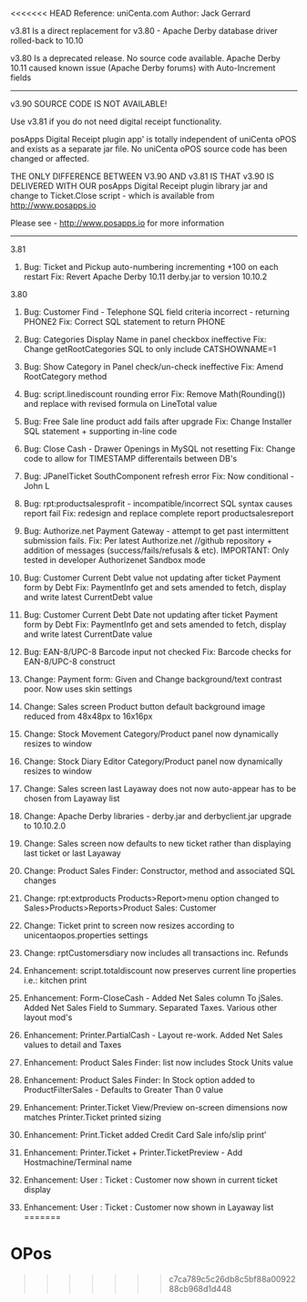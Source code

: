 <<<<<<< HEAD
Reference: uniCenta.com
Author: Jack Gerrard

v3.81 Is a direct replacement for v3.80 - Apache Derby database driver rolled-back to 10.10

v3.80 Is a deprecated release. No source code available.
Apache Derby 10.11 caused known issue (Apache Derby forums) with Auto-Increment fields

********************************************************************************

v3.90 SOURCE CODE IS NOT AVAILABLE! 

Use v3.81 if you do not need digital receipt functionality.

posApps Digital Receipt plugin app' is totally independent of uniCenta oPOS and exists as a separate jar file. No uniCenta oPOS source code has been changed or  affected.

THE ONLY DIFFERENCE BETWEEN V3.90 AND v3.81 IS THAT v3.90 IS DELIVERED WITH OUR posApps Digital Receipt plugin library jar and change to Ticket.Close script - which is available from http://www.posapps.io 


Please see - http://www.posapps.io for more information

********************************************************************************

3.81
1.  Bug: Ticket and Pickup auto-numbering incrementing +100 on each restart 
    Fix: Revert Apache Derby 10.11 derby.jar to version 10.10.2

3.80
1.  Bug: Customer Find - Telephone SQL field criteria incorrect - returning PHONE2
    Fix: Correct SQL statement to return PHONE
2.  Bug: Categories Display Name in panel checkbox ineffective
    Fix: Change getRootCategories SQL to only include CATSHOWNAME=1
3.  Bug: Show Category in Panel check/un-check ineffective
    Fix: Amend RootCategory method
4.  Bug: script.linediscount rounding error
    Fix: Remove Math(Rounding()) and replace with revised formula on LineTotal value
5.  Bug: Free Sale line product add fails after upgrade
    Fix: Change Installer SQL statement + supporting in-line code
6.  Bug: Close Cash - Drawer Openings in MySQL not resetting
    Fix: Change code to allow for TIMESTAMP differentails between DB's
7.  Bug: JPanelTicket SouthComponent refresh error
    Fix: Now conditional - John L
8.  Bug: rpt:productsalesprofit - incompatible/incorrect SQL syntax causes report fail
    Fix: redesign and replace complete report productsalesreport
9.  Bug: Authorize.net Payment Gateway - attempt to get past intermittent submission fails.
    Fix: Per latest Authorize.net //github repository + addition of messages (success/fails/refusals & etc).
	 IMPORTANT: Only tested in developer Authorizenet Sandbox mode
10. Bug: Customer Current Debt value not updating after ticket Payment form by Debt
    Fix: PaymentInfo get and sets amended to fetch, display and write latest CurrentDebt value
11. Bug: Customer Current Debt Date not updating after ticket Payment form by Debt
    Fix: PaymentInfo get and sets amended to fetch, display and write latest CurrentDate value
12. Bug: EAN-8/UPC-8 Barcode input not checked
    Fix: Barcode checks for EAN-8/UPC-8 construct

13. Change: Payment form: Given and Change background/text contrast poor. Now uses skin settings
14. Change: Sales screen Product button default background image reduced from 48x48px to 16x16px
15. Change: Stock Movement Category/Product panel now dynamically resizes to window
16. Change: Stock Diary Editor Category/Product panel now dynamically resizes to window
17. Change: Sales screen last Layaway does not now auto-appear has to be chosen from Layaway list
18. Change: Apache Derby libraries - derby.jar and derbyclient.jar upgrade to 10.10.2.0
19. Change: Sales screen now defaults to new ticket rather than displaying last ticket or last Layaway
20. Change: Product Sales Finder: Constructor, method and associated SQL changes
21. Change: rpt:extproducts Products>Report>menu option changed to Sales>Products>Reports>Product Sales: Customer
22. Change: Ticket print to screen now resizes according to unicentaopos.properties settings
23. Change: rptCustomersdiary now includes all transactions inc. Refunds

24. Enhancement: script.totaldiscount now preserves current line properties i.e.: kitchen print
25. Enhancement: Form-CloseCash - Added Net Sales column To jSales. Added Net Sales Field to Summary. Separated Taxes. Various other layout mod's
26. Enhancement: Printer.PartialCash - Layout re-work. Added Net Sales values to detail and Taxes
27. Enhancement: Product Sales Finder: list now includes Stock Units value
28. Enhancement: Product Sales Finder: In Stock option added to ProductFilterSales - Defaults to Greater Than 0 value
29. Enhancement: Printer.Ticket View/Preview on-screen dimensions now matches Printer.Ticket printed sizing
30. Enhancement: Print.Ticket added Credit Card Sale info/slip print'
31. Enhancement: Printer.Ticket + Printer.TicketPreview - Add Hostmachine/Terminal name
32. Enhancement: User : Ticket : Customer now shown in current ticket display
33. Enhancement: User : Ticket : Customer now shown in Layaway list
=======
# OPos
>>>>>>> c7ca789c5c26db8c5bf88a0092288cb968d1d448
